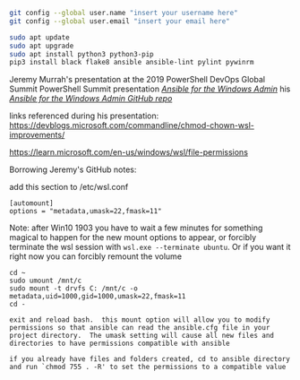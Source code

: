 ```bash
git config --global user.name "insert your username here"
git config --global user.email "insert your email here"
```

```bash
sudo apt update
sudo apt upgrade
sudo apt install python3 python3-pip
pip3 install black flake8 ansible ansible-lint pylint pywinrm
```
Jeremy Murrah's presentation at the 2019 PowerShell DevOps Global Summit PowerShell Summit presentation [*Ansible for the Windows Admin*](https://youtu.be/ZI20Y10OKd0) his [*Ansible for the Windows Admin GitHub repo*](https://github.com/murrahjm/PSSummit2019 )

links referenced during his presentation:
https://devblogs.microsoft.com/commandline/chmod-chown-wsl-improvements/

https://learn.microsoft.com/en-us/windows/wsl/file-permissions


Borrowing Jeremy's GitHub notes: 

add this section to /etc/wsl.conf

```vi
[automount]
options = "metadata,umask=22,fmask=11"
```
Note: after Win10 1903 you have to wait a few minutes for something magical to happen for the new mount options to appear, or forcibly terminate the wsl session with `wsl.exe --terminate ubuntu`.  Or if you want it right now you can forcibly remount the volume
```
cd ~
sudo umount /mnt/c
sudo mount -t drvfs C: /mnt/c -o metadata,uid=1000,gid=1000,umask=22,fmask=11
cd -

exit and reload bash.  this mount option will allow you to modify permissions so that ansible can read the ansible.cfg file in your project directory.  The umask setting will cause all new files and directories to have permissions compatible with ansible

if you already have files and folders created, cd to ansible directory and run `chmod 755 . -R' to set the permissions to a compatible value

